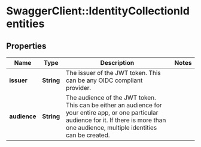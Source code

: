 # SwaggerClient::IdentityCollectionIdentities

## Properties
Name | Type | Description | Notes
------------ | ------------- | ------------- | -------------
**issuer** | **String** | The issuer of the JWT token. This can be any OIDC compliant provider. | 
**audience** | **String** | The audience of the JWT token. This can be either an audience for your entire app, or one particular audience for it. If there is more than one audience, multiple identities can be created. | 

